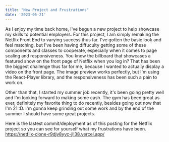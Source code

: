 ```yaml
---
title: "New Project and Frustrations"
date: '2023-05-21'
---
```


As I enjoy my time back home, I've begun a new project to help showcase my skills to potential employers. 
For this project, I am simply remaking the Netflix Front End to varying success thus far. I've gotten the 
basic look and feel matching, but I've been having diffuculty getting some of these components and classes
to cooperate, especially when it comes to page scaling and responsiveness. You know the billboard that showcases
a featured show on the front page of Netflix when you log in? That has been the biggest challenge thus far for me,
because I wanted to actually display a video on the front page. The image preview works perfectly, but I'm using the
React-Player library, and the responsiveness has been such a pain to work on.

Other than that, I started my summer job recently, it's been going pretty well and I'm looking forward to making some cash.
The gym has been great as ever, definitely my favorite thing to do recently, besides going out now that I'm 21 :D.
I'm gonna keep grinding out some work and by the end of the summer I should have some great projects.

Here is the lastest commit/deployment as of this posting for the Netflix project so you can see for yourself what my frustrations have been.
<a className="text-blue-500" href="https://netflix-clone-r9djv8yvc-jll38.vercel.app/">https://netflix-clone-r9djv8yvc-jll38.vercel.app/</a>
